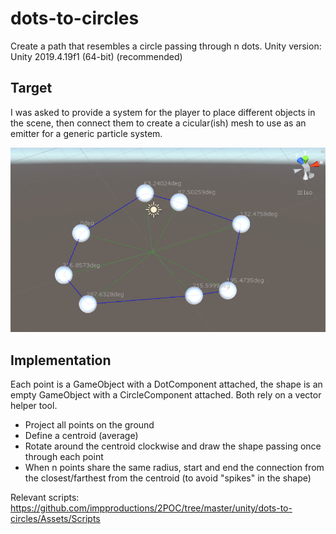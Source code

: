 # dots-to-circles
Create a path that resembles a circle passing through n dots.
Unity version: Unity 2019.4.19f1 (64-bit) (recommended)

## Target
I was asked to provide a system for the player to place different objects in the scene, then connect them to create a cicular(ish) mesh to use as an emitter for a generic particle system.

![circle example](./circlepath.png)

## Implementation
Each point is a GameObject with a DotComponent attached, the shape is an empty GameObject with a CircleComponent attached. Both rely on a vector helper tool.

- Project all points on the ground
- Define a centroid (average)
- Rotate around the centroid clockwise and draw the shape passing once through each point
- When n points share the same radius, start and end the connection from the closest/farthest from the centroid (to avoid "spikes" in the shape)

Relevant scripts: https://github.com/impproductions/2POC/tree/master/unity/dots-to-circles/Assets/Scripts
